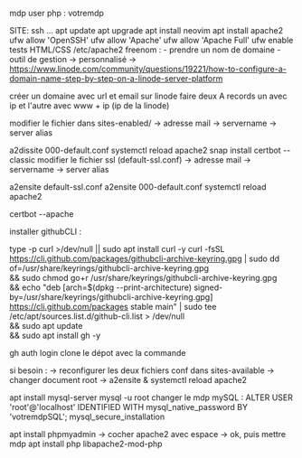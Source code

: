 mdp user php : votremdp


SITE: 
ssh ...
apt update
apt upgrade
apt install neovim
apt install apache2
ufw allow 'OpenSSH'
ufw allow 'Apache'
ufw allow 'Apache Full'
ufw enable
tests HTML/CSS
/etc/apache2
freenom :
	- prendre un nom de domaine
	- outil de gestion -> personnalisé -> https://www.linode.com/community/questions/19221/how-to-configure-a-domain-name-step-by-step-on-a-linode-server-platform

créer un domaine avec url et email sur linode
faire deux A records un avec ip et l'autre avec www + ip (ip de la linode)

modifier le fichier dans sites-enabled/
	-> adresse mail
	-> servername
	-> server alias

a2dissite 000-default.conf
systemctl reload apache2
snap install certbot --classic
modifier le fichier ssl (default-ssl.conf)
	-> adresse mail
	-> servername
	-> server alias
	
a2ensite default-ssl.conf
a2ensite 000-default.conf
systemctl reload apache2

certbot --apache

installer githubCLI :

type -p curl >/dev/null || sudo apt install curl -y
curl -fsSL https://cli.github.com/packages/githubcli-archive-keyring.gpg | sudo dd of=/usr/share/keyrings/githubcli-archive-keyring.gpg \
&& sudo chmod go+r /usr/share/keyrings/githubcli-archive-keyring.gpg \
&& echo "deb [arch=$(dpkg --print-architecture) signed-by=/usr/share/keyrings/githubcli-archive-keyring.gpg] https://cli.github.com/packages stable main" | sudo tee /etc/apt/sources.list.d/github-cli.list > /dev/null \
&& sudo apt update \
&& sudo apt install gh -y

gh auth login
clone le dépot avec la commande


si besoin :
	-> reconfigurer les deux fichiers conf dans sites-available
	-> changer document root
	-> a2ensite & systemctl reload apache2


apt install mysql-server
mysql -u root
changer le mdp mySQL : 
ALTER USER 'root'@'localhost' IDENTIFIED WITH mysql_native_password BY 'votremdpSQL';
mysql_secure_installation

apt install phpmyadmin -> cocher apache2 avec espace
-> ok, puis mettre mdp
apt install php libapache2-mod-php
